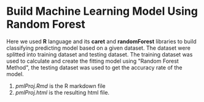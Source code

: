 # Build Machine Learning Model Using Random Forest

Here we used **R** language and its **caret** and **randomForest** libraries to build classifying predicting model based on a given dataset.  The dataset were splitted into training dataset and testing dataset.  The training dataset was used to calculate and create the fitting model using "Random Forest Method",  the testing dataset was used to get the accuracy rate of the model.

1. *pmlProj.Rmd* is the R markdown file
2. *pmlProj.html* is the resulting html file.
